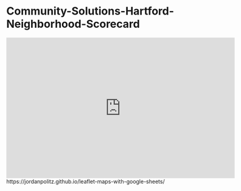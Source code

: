 # Community-Solutions-Hartford-Neighborhood-Scorecard

<iframe width="600" height="371" seamless frameborder="0" scrolling="no" src="https://jordanpolitz.github.io/leaflet-maps-with-google-sheets"></iframe>
https://jordanpolitz.github.io/leaflet-maps-with-google-sheets/
